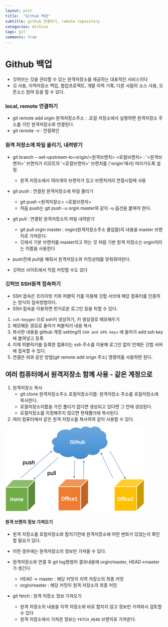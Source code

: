 ```yaml
---
layout: post
title:  "Github 백업"
subtitle: github 연결하기, remote repository
categories: Archive
tags: git
comments: true
---
```




# Github 백업

- 깃허브는 깃을 관리할 수 있는 원격저장소를 제공하는 대표적인 서비스이다
- 깃 사용, 지역저장소 백업, 협업프로젝트, 개발 이력 기록, 다른 사람의 소스 사용, 오픈소스 참여 등을 할 수 있다.

### local, remote 연결하기

- git remote add orgin 원격저장소주소 : .로컬 저장소에서 실행하면 원격저장소 주소를 가진 원격저장소와 연결된다.
- git remote -v : 연결확인 



### 원격 저장소에 파일 올리기, 내려받기

- git branch --set-upstream-to=origin/<원격브랜치> <로컬브랜치> : '<원격브랜치>' 브랜치가 리모트의 '<로컬브랜치>' 브랜치를 ('origin'에서) 따라가도록 설정.
  - 원격 저장소에서 여러개의 브랜치가 있고 브랜치끼리 연결시킬때 사용

- git push : 연결된 원격저장소에 파일 올리기
  - git push <원격저장소> <로컬브랜치>
  - 처음 push는 git push -u orgin master와 같이 -u 옵션을 붙여야 한다.
- git pull : 연결된 원격저장소의 파일 내려받기
  - git pull orgin master : orgin(원격저장소주소 줄임말)의 내용을 master 브랜치로 가져온다.
  - 깃에서 기본 브랜치를 master라고 하는 것 처럼 기본 원격 저장소는 orgin이라는 이름을 사용한다
- push전에 pull을 해줘서 원격저장소와 커밋상태를 맞춰줘야한다.
- 깃허브 사이트에서 직접 커밋할 수도 있다



### 깃허브 SSH원격 접속하기

- SSH 접속은 프리이빗 키와 퍼블릭 키를 이용해 깃헙 서브에 해당 컴퓨터를 인증하는 방식의 접속방법이다.
- SSH 접속을 이용하면 번거로운 로그인 등을 피할 수 있다.

1. `ssh-keygen` 으로 ssh키 생성하기, 키 생성경로 메모해두기
2. 메모해둔 경로로 둘어가 퍼블릭키 내용 복사
3. 복사한 내용을 github 계정 setting의 `SSH and GPG keys` 에 들어가 add ssh key에 붙여넣고 등록
4. 이제 퍼블릭키를 등록한 컴퓨터는 ssh 주소를 이용해 로그인 없이 언제든 깃헙 서버에 접속할 수 있다.
5. 연결은 위와 같은 방법(git remote add orign 주소) 명령어를 사용하면 된다.





## 여러 컴퓨터에서 원격저장소 함께 사용 - 같은 계정으로

1. 원격저장소 복사
   - git clone 원격저장소주소 로컬저장소이름: 원격저장소 주소를 로컬저장소에 복사한다. 
   - 로컬저장소이름을 가진 폴더가 없다면 생성되고 있다면 그 안에 생성된다. 
   - 로컬저장소를 지정해주지 않으면 현재폴더에 복사된다.
2. 여러 컴퓨터에서 같은 원격 저장소를 복사하여 같이 사용할 수 있다. 

![github_colla](/assets/img/post_img/github_colla.png)



#### 원격 브랜치 정보 가져오기

- 원격 저장소를 로컬저장소와 합치기전에 원격저장소에 어떤 변화가 있었는지 확인할 필요가 있다.
- 이런 경우에는 원격저장소의 정보만 가져올 수 있다.
- 원격저장소와 연결 후 git log명령어 결과내용에 orgin/master, HEAD->master가 생긴다
  - HEAD -> master : 해당 커밋이 지역 저장소의 최종 커밋
  - orgin/master : 헤당 커밋이 원격 저장소의 최종 커밋

- git fetch : 원격 저장소 정보 가져오기
  - 원격 저장소의 내용을 지역 저장소와 바로 합치지 않고 정보만 가져와서 검토할 수 있다
  - 원격 저장소에서 가져온 정보는 `FETCH_HEAD` 브랜치로 가져온다.
